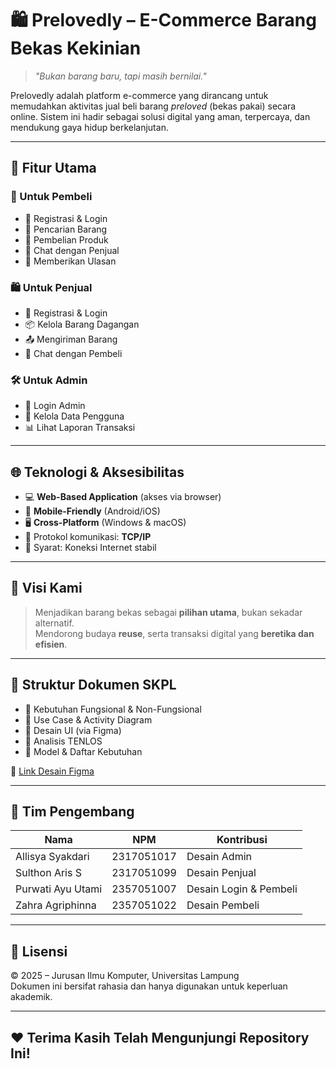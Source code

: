 # 🛍️ Prelovedly – E-Commerce Barang Bekas Kekinian

> _"Bukan barang baru, tapi masih bernilai."_

Prelovedly adalah platform e-commerce yang dirancang untuk memudahkan aktivitas jual beli barang *preloved* (bekas pakai) secara online. Sistem ini hadir sebagai solusi digital yang aman, terpercaya, dan mendukung gaya hidup berkelanjutan.

---

## 🚀 Fitur Utama

### 👤 Untuk Pembeli
- 🔐 Registrasi & Login
- 🔎 Pencarian Barang
- 🛒 Pembelian Produk
- 💬 Chat dengan Penjual
- 🌟 Memberikan Ulasan

### 🛍️ Untuk Penjual
- 🔐 Registrasi & Login
- 📦 Kelola Barang Dagangan
- 📤 Mengiriman Barang
- 💬 Chat dengan Pembeli

### 🛠️ Untuk Admin
- 🔐 Login Admin
- 👥 Kelola Data Pengguna
- 📊 Lihat Laporan Transaksi

---

## 🌐 Teknologi & Aksesibilitas

- 💻 **Web-Based Application** (akses via browser)
- 📱 **Mobile-Friendly** (Android/iOS)
- 🖥️ **Cross-Platform** (Windows & macOS)
- 🔗 Protokol komunikasi: **TCP/IP**
- 📶 Syarat: Koneksi Internet stabil

---

## 🎯 Visi Kami

> Menjadikan barang bekas sebagai **pilihan utama**, bukan sekadar alternatif.  
> Mendorong budaya **reuse**, serta transaksi digital yang **beretika dan efisien**.

---

## 📁 Struktur Dokumen SKPL

- 📌 Kebutuhan Fungsional & Non-Fungsional
- 📌 Use Case & Activity Diagram
- 📌 Desain UI (via Figma)
- 📌 Analisis TENLOS
- 📌 Model & Daftar Kebutuhan

🔗 [Link Desain Figma](https://www.figma.com/design/gdPd0wqBQlexx2sdtFtCvP/Prelovedly?node-id=0-1&p=f&t=x2d74GOo7yuhmiGx-0)

---

## 🧠 Tim Pengembang

| Nama                 | NPM         | Kontribusi                |
|----------------------|-------------|---------------------------|
| Allisya Syakdari     | 2317051017  | Desain Admin              |
| Sulthon Aris S       | 2317051099  | Desain Penjual            |
| Purwati Ayu Utami    | 2357051007  | Desain Login & Pembeli    |
| Zahra Agriphinna     | 2357051022  | Desain Pembeli            |

---

## 📜 Lisensi

© 2025 – Jurusan Ilmu Komputer, Universitas Lampung  
Dokumen ini bersifat rahasia dan hanya digunakan untuk keperluan akademik.

---

## ❤️ Terima Kasih Telah Mengunjungi Repository Ini!
